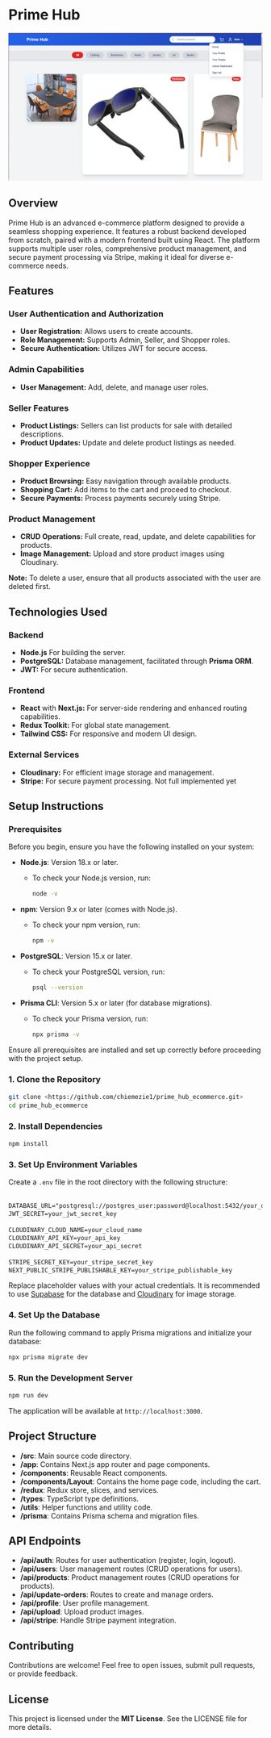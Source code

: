 # Prime Hub
![Landing Page Image](src/public/landing.png)

## Overview

Prime Hub is an advanced e-commerce platform designed to provide a seamless shopping experience. It features a robust backend developed from scratch, paired with a modern frontend built using React. The platform supports multiple user roles, comprehensive product management, and secure payment processing via Stripe, making it ideal for diverse e-commerce needs.

## Features

### User Authentication and Authorization

- **User Registration:** Allows users to create accounts.
- **Role Management:** Supports Admin, Seller, and Shopper roles.
- **Secure Authentication:** Utilizes JWT for secure access.

### Admin Capabilities

- **User Management:** Add, delete, and manage user roles.

### Seller Features

- **Product Listings:** Sellers can list products for sale with detailed descriptions.
- **Product Updates:** Update and delete product listings as needed.

### Shopper Experience

- **Product Browsing:** Easy navigation through available products.
- **Shopping Cart:** Add items to the cart and proceed to checkout.
- **Secure Payments:** Process payments securely using Stripe.

### Product Management

- **CRUD Operations:** Full create, read, update, and delete capabilities for products.
- **Image Management:** Upload and store product images using Cloudinary.


**Note:** To delete a user, ensure that all products associated with the user are deleted first.

## Technologies Used

### Backend

- **Node.js** For building the server.
- **PostgreSQL:** Database management, facilitated through **Prisma ORM**.
- **JWT:** For secure authentication.

### Frontend

- **React** with **Next.js:** For server-side rendering and enhanced routing capabilities.
- **Redux Toolkit:** For global state management.
- **Tailwind CSS:** For responsive and modern UI design.

### External Services

- **Cloudinary:** For efficient image storage and management.
- **Stripe:** For secure payment processing. Not full implemented yet

## Setup Instructions

### Prerequisites

Before you begin, ensure you have the following installed on your system:

- **Node.js**: Version 18.x or later.
    - To check your Node.js version, run:
        
        ```bash
        node -v
        ```
        
- **npm**: Version 9.x or later (comes with Node.js).
    - To check your npm version, run:
        
        ```bash
        npm -v
        ```
        
- **PostgreSQL**: Version 15.x or later.
    - To check your PostgreSQL version, run:
        
        ```bash
        psql --version
        ```
        
- **Prisma CLI**: Version 5.x or later (for database migrations).
    - To check your Prisma version, run:
        
        ```bash
        npx prisma -v
        ```
Ensure all prerequisites are installed and set up correctly before proceeding with the project setup.


### 1. Clone the Repository

```bash
git clone <https://github.com/chiemezie1/prime_hub_ecommerce.git>
cd prime_hub_ecommerce
```

### 2. Install Dependencies

```bash
npm install
```

### 3. Set Up Environment Variables

Create a `.env` file in the root directory with the following structure:

```plaintext

DATABASE_URL="postgresql://postgres_user:password@localhost:5432/your_database"
JWT_SECRET=your_jwt_secret_key

CLOUDINARY_CLOUD_NAME=your_cloud_name
CLOUDINARY_API_KEY=your_api_key
CLOUDINARY_API_SECRET=your_api_secret

STRIPE_SECRET_KEY=your_stripe_secret_key
NEXT_PUBLIC_STRIPE_PUBLISHABLE_KEY=your_stripe_publishable_key

```

Replace placeholder values with your actual credentials. It is recommended to use [Supabase](https://supabase.com/) for the database and [Cloudinary](https://console.cloudinary.com/) for image storage.

### 4. Set Up the Database

Run the following command to apply Prisma migrations and initialize your database:

```bash
npx prisma migrate dev
```

### 5. Run the Development Server

```bash
npm run dev
```

The application will be available at `http://localhost:3000`.

## Project Structure

- **/src**: Main source code directory.
- **/app**: Contains Next.js app router and page components.
- **/components**: Reusable React components.
- **/components/Layout**: Contains the home page code, including the cart.
- **/redux**: Redux store, slices, and services.
- **/types**: TypeScript type definitions.
- **/utils**: Helper functions and utility code.
- **/prisma**: Contains Prisma schema and migration files.

## API Endpoints

- **/api/auth**: Routes for user authentication (register, login, logout).
- **/api/users**: User management routes (CRUD operations for users).
- **/api/products**: Product management routes (CRUD operations for products).
- **/api/update-orders**: Routes to create and manage orders.
- **/api/profile**: User profile management.
- **/api/upload**: Upload product images.
- **/api/stripe**: Handle Stripe payment integration.

## Contributing

Contributions are welcome! Feel free to open issues, submit pull requests, or provide feedback.

## License

This project is licensed under the **MIT License**. See the LICENSE file for more details.